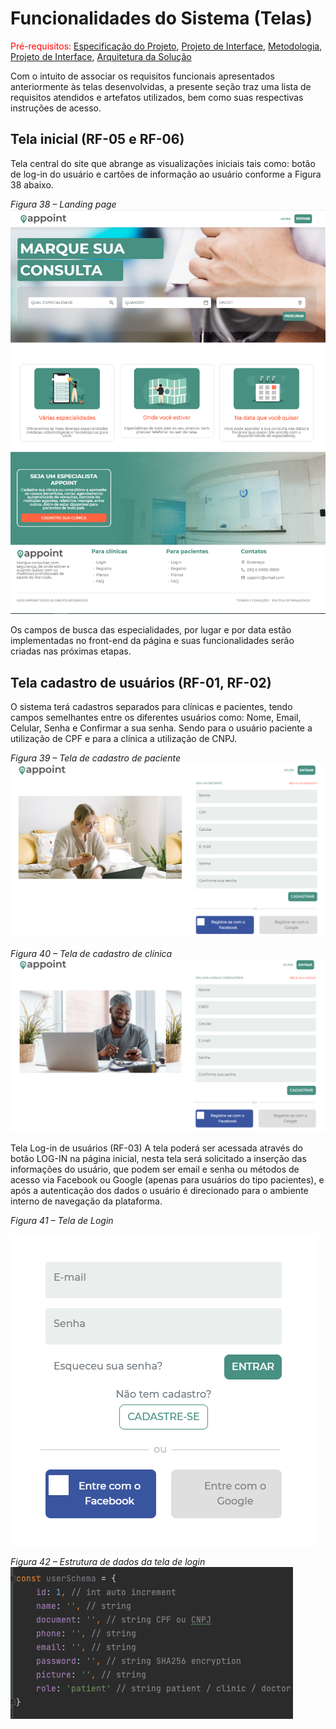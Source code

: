 # Funcionalidades do Sistema (Telas)

<span style="color:red">Pré-requisitos: <a href="2-Especificação do Projeto.md"> Especificação do Projeto</a></span>, <a href="3-Projeto de Interface.md"> Projeto de Interface</a>, <a href="4-Metodologia.md"> Metodologia</a>, <a href="3-Projeto de Interface.md"> Projeto de Interface</a>, <a href="5-Arquitetura da Solução.md"> Arquitetura da Solução</a>

Com o intuito de associar os requisitos funcionais apresentados anteriormente às telas desenvolvidas, a presente seção traz uma lista de requisitos atendidos e artefatos utilizados, bem como suas respectivas instruções de acesso.

## Tela inicial (RF-05 e RF-06)
Tela central do site que abrange as visualizações iniciais tais como: botão de log-in do usuário e cartões de informação ao usuário conforme a Figura 38 abaixo.

*Figura 38 – Landing page*
![Figura38-Landing-page](img/Figura38-Landing-page.png)

Os campos de busca das especialidades, por lugar e por data estão implementadas no front-end da página e suas funcionalidades serão criadas nas próximas etapas.

## Tela cadastro de usuários (RF-01, RF-02)
O sistema terá cadastros separados para clínicas e pacientes, tendo campos semelhantes entre os diferentes usuários como: Nome, Email, Celular, Senha e Confirmar a sua senha. Sendo para o usuário paciente a utilização de CPF e para a clínica a utilização de CNPJ.

*Figura 39 – Tela de cadastro de paciente*
![Figura39-Tela-cadastro-paciente](img/Figura39-Tela-cadastro-paciente.png)

*Figura 40 – Tela de cadastro de clínica*
![Figura40-Tela-cadastro-clinica](img/Figura40-Tela-cadastro-clinica.png)

Tela Log-in de usuários (RF-03)
A tela poderá ser acessada através do botão LOG-IN na página inicial, nesta tela será solicitado a inserção das informações do usuário, que podem ser email e senha ou métodos de acesso via Facebook ou Google (apenas para usuários do tipo pacientes), e após a autenticação dos dados o usuário é direcionado para o ambiente interno de navegação da plataforma. 

*Figura 41 – Tela de Login*

![Figura41-Tela-de-login](img/Figura41-Tela-de-login.png)

*Figura 42 – Estrutura de dados da tela de login*
![Figura42-Estrutura-dados-login](img/Figura42-Estrutura-dados-login.png)




